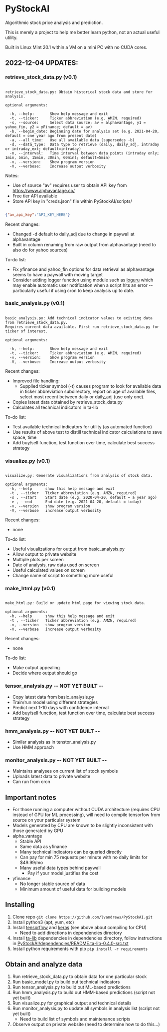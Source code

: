 # PyStockAI
Algorithmic stock price analysis and prediction.

This is merely a project to help me better learn python, not an actual useful utility.

Built in Linux Mint 20.1 within a VM on a mini PC with no CUDA cores.

## 2022-12-04 UPDATES:
### retrieve_stock_data.py (v0.1)
  ```usage: retrieve_stock_data.py [-h] -t  [-s] [-b] [-a] [-d] [-n] [-v] [-V]

  retrieve_stock_data.py: Obtain historical stock data and store for analysis.

  optional arguments:

    -h, --help:       Show help message and exit
    -t, --ticker:     Ticker abbreviation (e.g. AMZN, required)
    -s, --source:     Select data source; av = alphavantage, y1 = yahoo_fin, y2 = yFinance; default = av)
    -b, --begin_date: Beginning date for analysis set (e.g. 2021-04-20, default = one year ago from present date)
    -a, --all_time:   Use all available data (supersedes -b)
    -d, --data_type:  Data type to retrieve (daily, daily_adj, intraday or intraday_ext; default=intraday)
    -n, --interval:   Time interval between data points (intraday only; 1min, 5min, 15min, 30min, 60min); default=5min)
    -v, --version:    Show program version
    -V, --verbose:    Increase output verbosity
  ```
Notes:
 * Use of source "av" requires user to obtain API key from https://www.alphavantage.co/
 * Free tier API available
 * Store API key in "creds.json" file within PyStockAI/scripts/
 ```creds.json file contents:
 
 {"av_api_key":"API_KEY_HERE"}
 ```

Recent changes:
 * Changed -d default to daily_adj due to change in paywall at alphavantage
 * Built in column renaming from raw output from alphavantage (need to also do for yahoo sources)

To-do list:
 * Fix yfinance and yahoo_fin options for data retrieval as alphavantage seems to have a paywall with moving target
 * Consider adding logger function using module such as [loguru](https://github.com/Delgan/loguru) which may enable automatic user notification when a script hits an error -- particularly useful if using cron to keep analysis up to date.

### basic_analysis.py (v0.1)
  ```usage: basic_analysis.py [-h] -t  [-v] [-V]

  basic_analysis.py: Add technical indicator values to existing data from retrieve_stock_data.py.
  Requires current data available. First run retrieve_stock_data.py for ticker of interest.

  optional arguments:

    -h, --help:       Show help message and exit
    -t, --ticker:     Ticker abbreviation (e.g. AMZN, required)
    -v, --version:    Show program version
    -V, --verbose:    Increase output verbosity
  ```

Recent changes:
 * Improved file handling:
   * Supplied ticker symbol (-t) causes program to look for available data in ticker abbreviation subdirectory, report on age of available files, select most recent between daily or daily_adj (use only one).
 * Copies latest data obtained by retrieve_stock_data.py
 * Calculates all technical indicators in ta-lib

To-do list:
 * Test available technical indicators for utility (as automated function)
 * Use results of above test to distill technical indicator calculations to save space, time
 * Add buy/sell function, test function over time, calculate best success strategy

### visualize.py (v0.1)
  ```usage: visualize.py [-h] -t  [-s] [-e] [-v] [-V]

  visualize.py: Generate visualizations from analysis of stock data.

  optional arguments:
    -h, --help      show this help message and exit
    -t , --ticker   Ticker abbreviation (e.g. AMZN, required)
    -s , --start    Start date (e.g. 2020-04-20, default = a year ago)
    -e , --end      End date (e.g. 2021-04-20, default = today)
    -v, --version   show program version
    -V, --verbose   increase output verbosity
  ```
Recent changes:
 * none
 
To-do list:
 * Useful visualizations for output from basic_analysis.py
 * Allow output to private website
 * Multiple plots per screen
 * Date of analysis, raw data used on screen
 * Useful calculated values on screen
 * Change name of script to something more useful

### make_html.py (v0.1)
  ```usage: make_html.py [-h] -t  [-v] [-V]

  make_html.py: Build or update html page for viewing stock data.

  optional arguments:
    -h, --help      show this help message and exit
    -t , --ticker   Ticker abbreviation (e.g. AMZN, required)
    -v, --version   show program version
    -V, --verbose   increase output verbosity
  ```
Recent changes:
 * none

To-do list:
 * Make output appealing
 * Decide where output should go

### tensor_analysis.py -- NOT YET BUILT --
 * Copy latest data from basic_analysis.py
 * Train/run model using different strategies
 * Predict next 1-10 days with confidence interval
 * Add buy/sell function, test function over time, calculate best success strategy

### hmm_analysis.py -- NOT YET BUILT --
 * Similar analysis as in tenstor_analysis.py
 * Use HMM approach


### monitor_analysis.py -- NOT YET BUILT --
   * Maintains analyses on current list of stock symbols
   * Uploads latest data to private website
   * Can run from cron

## Important notes
 * For those running a computer without CUDA architecture (requires CPU instead of GPU for ML processing), will need to compile tensorfow from source on your particular system
 * Models generated by CPU are known to be slightly inconsistent with those generated by GPU
 * alpha_vantage
   * Stable API
   * Same data as yfinance
   * Many technical indicators can be queried directly
   * Can pay for min 75 requests per minute with no daily limits for $49.99/mo
   * Many useful data types behind paywall
     * Pay if your model justifies the cost
 * yfinance
   * No longer stable source of data
   * Minimum amount of useful data for building models

## Installing
 1. Clone repo `git clone https://github.com/lvandrews/PyStockAI.git`
 1. Install python3 (apt, yum, etc)
 1. Install [tensorflow](https://www.tensorflow.org/) and [keras](https://keras.io/) (see above about compiling for CPU)
     * Need to add directions in dependencies directory
 1. Install [ta-lib](https://github.com/mrjbq7/ta-lib) dependencies in dependencies directory, follow instructions in [PyStockAI/dependencies/README.ta-lib-0.4.0-src.txt](https://github.com/lvandrews/PyStockAI/blob/main/dependencies/README.ta-lib-0.4.0-src.txt)
 1. Install python requirements with pip `pip install -r requirements`
 
## Obtain and analyze data
 1. Run retrieve_stock_data.py to obtain data for one particular stock
 1. Run basic_model.py to build out technical indicators
 1. Run tensor_analysis.py to build out ML-based predictions
 1. Run hmm_analysis.py to build out HMM-based predictions (script not yet built)
 1. Run visualize.py for graphical output and technical details
 1. Run monitor_analysis.py to update all symbols in analysis list (script not yet built)
     * Need to build list of symbols and maintenance scripts
 1. Observe output on private website (need to determine how to do this...)
 
